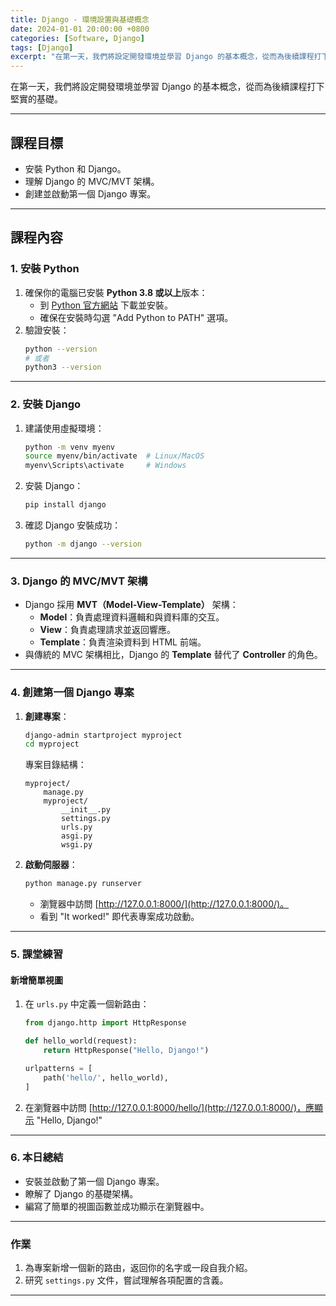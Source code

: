 ```yaml
---
title: Django - 環境設置與基礎概念
date: 2024-01-01 20:00:00 +0800
categories: [Software, Django]
tags: [Django]
excerpt: "在第一天，我們將設定開發環境並學習 Django 的基本概念，從而為後續課程打下堅實的基礎。"
---
```


在第一天，我們將設定開發環境並學習 Django 的基本概念，從而為後續課程打下堅實的基礎。

---

## **課程目標**

- 安裝 Python 和 Django。
- 理解 Django 的 MVC/MVT 架構。
- 創建並啟動第一個 Django 專案。

---

## **課程內容**

### **1. 安裝 Python**

1. 確保你的電腦已安裝 **Python 3.8 或以上**版本：
   - 到 [Python 官方網站](https://www.python.org/downloads/) 下載並安裝。
   - 確保在安裝時勾選 "Add Python to PATH" 選項。
2. 驗證安裝：
   ```bash
   python --version
   # 或者
   python3 --version
   ```

---

### **2. 安裝 Django**

1. 建議使用虛擬環境：
   ```bash
   python -m venv myenv
   source myenv/bin/activate  # Linux/MacOS
   myenv\Scripts\activate     # Windows
   ```
2. 安裝 Django：
   ```bash
   pip install django
   ```
3. 確認 Django 安裝成功：
   ```bash
   python -m django --version
   ```

---

### **3. Django 的 MVC/MVT 架構**

- Django 採用 **MVT（Model-View-Template）** 架構：
  - **Model**：負責處理資料邏輯和與資料庫的交互。
  - **View**：負責處理請求並返回響應。
  - **Template**：負責渲染資料到 HTML 前端。
- 與傳統的 MVC 架構相比，Django 的 **Template** 替代了 **Controller** 的角色。

---

### **4. 創建第一個 Django 專案**

1. **創建專案**：

   ```bash
   django-admin startproject myproject
   cd myproject
   ```

   專案目錄結構：

   ```
   myproject/
       manage.py
       myproject/
           __init__.py
           settings.py
           urls.py
           asgi.py
           wsgi.py
   ```

2. **啟動伺服器**：
   ```bash
   python manage.py runserver
   ```
   - 瀏覽器中訪問 [http://127.0.0.1:8000/](http://127.0.0.1:8000/)。
   - 看到 "It worked!" 即代表專案成功啟動。

---

### **5. 課堂練習**

#### **新增簡單視圖**

1. 在 `urls.py` 中定義一個新路由：

   ```python
   from django.http import HttpResponse

   def hello_world(request):
       return HttpResponse("Hello, Django!")

   urlpatterns = [
       path('hello/', hello_world),
   ]
   ```

2. 在瀏覽器中訪問 [http://127.0.0.1:8000/hello/](http://127.0.0.1:8000/)，應顯示 "Hello, Django!"

---

### **6. 本日總結**

- 安裝並啟動了第一個 Django 專案。
- 瞭解了 Django 的基礎架構。
- 編寫了簡單的視圖函數並成功顯示在瀏覽器中。

---

### **作業**

1. 為專案新增一個新的路由，返回你的名字或一段自我介紹。
2. 研究 `settings.py` 文件，嘗試理解各項配置的含義。

---

